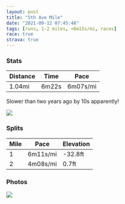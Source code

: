 ```yaml
---
layout: post
title: "5th Ave Mile"
date: "2021-09-12 07:45:48"
tags: [runs, 1-2 miles, <6m15s/mi, races]
race: true
strava: true
---
```


### Stats

| Distance | Time | Pace |
|----------|------|------|
|1.04mi|6m22s|6m07s/mi|

Slower than two years ago by 10s apparently!

<img src='https://maps.googleapis.com/maps/api/staticmap?maptype=roadmap&path=enc:ok{wFv~lbMTRn@LZPJd@LLRDf@?DH\NZTh@JTnABB`@VJ@VZx@Fv@ZX@PRXLFLHd@NPNBFJJJ`@Rl@Rt@PDLDBBHPHNTd@JTBNHRZp@`@NTx@ZVh@NLJDl@Bj@Dj@RTL^^`@X@V^XTT`@n@j@b@\P~AT`@Xj@Vl@bAhAv@v@n@Lb@`@^dAh@\XPLJHd@~@VVvAt@d@LTDf@@NFr@|@h@T`@X^L@DPHx@Nl@P&key=AIzaSyC1MId7bFpkLXNAaYhBSTb8jLyiSqzbDtM&size=800x800&markers=color:yellow|label:S|40.77768,-73.96348&markers=color:green|label:F|40.764880000000026,-73.97259000000001'>

### Splits

| Mile | Pace | Elevation |
|------|------|-----------|
|1|6m11s/mi|-32.8ft|
|2|4m08s/mi|0.7ft|

### Photos
<img src='https://dgtzuqphqg23d.cloudfront.net/LG64G_OSio2Od1kZXe12fLOYxsxXbTcHXl3_GL6lzLg-768x739.jpg'>
